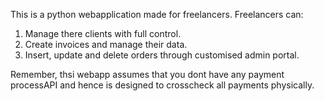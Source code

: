This is a python webapplication made for freelancers. Freelancers can:
1. Manage there clients with full control.
2. Create invoices and manage their data.
3. Insert, update and delete orders through customised admin portal.

Remember, thsi webapp assumes that you dont have any payment processAPI and hence is designed to crosscheck all payments physically.
